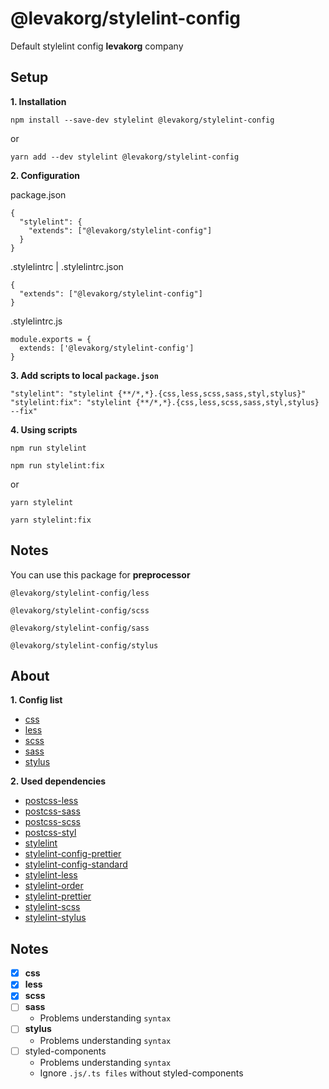 # @levakorg/stylelint-config

Default stylelint config **levakorg** company

## Setup

**1. Installation**

```
npm install --save-dev stylelint @levakorg/stylelint-config
```

or

```
yarn add --dev stylelint @levakorg/stylelint-config
```

**2. Configuration**

package.json

```
{
  "stylelint": {
    "extends": ["@levakorg/stylelint-config"]
  }
}
```

.stylelintrc | .stylelintrc.json

```
{
  "extends": ["@levakorg/stylelint-config"]
}
```

.stylelintrc.js

```
module.exports = {
  extends: ['@levakorg/stylelint-config']
}
```

**3. Add scripts to local `package.json`**

```
"stylelint": "stylelint {**/*,*}.{css,less,scss,sass,styl,stylus}"
"stylelint:fix": "stylelint {**/*,*}.{css,less,scss,sass,styl,stylus} --fix"
```

**4. Using scripts**

```
npm run stylelint
```

```
npm run stylelint:fix
```

or

```
yarn stylelint
```

```
yarn stylelint:fix
```

## Notes

You can use this package for **preprocessor**

```
@levakorg/stylelint-config/less
```

```
@levakorg/stylelint-config/scss
```

```
@levakorg/stylelint-config/sass
```

```
@levakorg/stylelint-config/stylus
```

## About

**1. Config list**

- [css](https://github.com/levakorg/stylelint-config/blob/master/.stylelintrc.js)
- [less](https://github.com/levakorg/stylelint-config/blob/master/less/.stylelintrc.js)
- [scss](https://github.com/levakorg/stylelint-config/blob/master/scss/.stylelintrc.js)
- [sass](https://github.com/levakorg/stylelint-config/blob/master/sass/.stylelintrc.js)
- [stylus](https://github.com/levakorg/stylelint-config/blob/master/stylus/.stylelintrc.js)

**2. Used dependencies**

- [postcss-less](https://www.npmjs.com/package/postcss-less)
- [postcss-sass](https://www.npmjs.com/package/postcss-sass)
- [postcss-scss](https://www.npmjs.com/package/postcss-scss)
- [postcss-styl](https://www.npmjs.com/package/postcss-styl)
- [stylelint](https://www.npmjs.com/package/stylelint)
- [stylelint-config-prettier](https://www.npmjs.com/package/stylelint-config-prettier)
- [stylelint-config-standard](https://www.npmjs.com/package/stylelint-config-standard)
- [stylelint-less](https://www.npmjs.com/package/stylelint-less)
- [stylelint-order](https://www.npmjs.com/package/stylelint-order)
- [stylelint-prettier](https://www.npmjs.com/package/stylelint-prettier)
- [stylelint-scss](https://www.npmjs.com/package/stylelint-scss)
- [stylelint-stylus](https://www.npmjs.com/package/stylelint-stylus)

## Notes

- [x] **css**
- [x] **less**
- [x] **scss**
- [ ] **sass**
  - Problems understanding `syntax`
- [ ] **stylus**
  - Problems understanding `syntax`
- [ ] styled-components
  - Problems understanding `syntax`
  - Ignore `.js/.ts files` without styled-components

